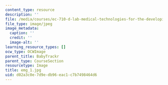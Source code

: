 ```yaml
---
content_type: resource
description: ''
file: /media/courses/ec-710-d-lab-medical-technologies-for-the-developing-world-spring-2010/d02a3c0e7d9edb96eac1c7b7498464d6_emg_1.jpg
file_type: image/jpeg
image_metadata:
  caption: ''
  credit: ''
  image-alt: ''
learning_resource_types: []
ocw_type: OCWImage
parent_title: BabyTrackr
parent_type: CourseSection
resourcetype: Image
title: emg_1.jpg
uid: d02a3c0e-7d9e-db96-eac1-c7b7498464d6
---
```

